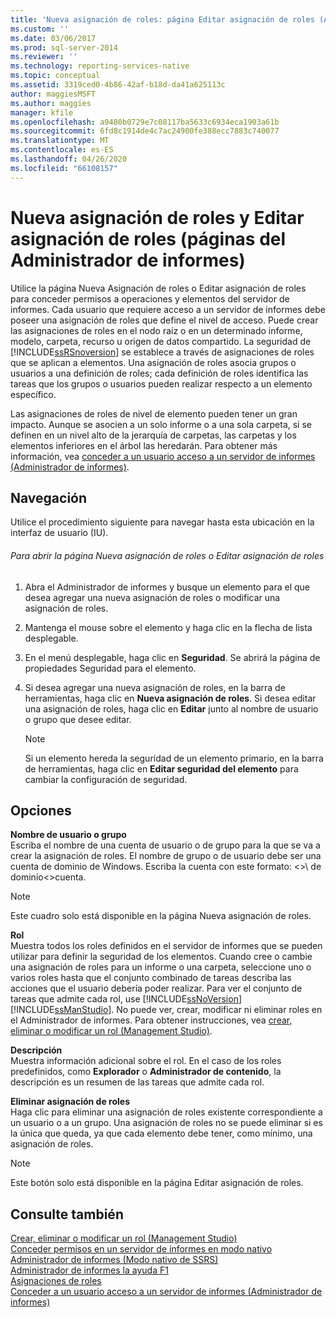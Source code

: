 ```yaml
---
title: 'Nueva asignación de roles: página Editar asignación de roles (Administrador de informes) | Microsoft Docs'
ms.custom: ''
ms.date: 03/06/2017
ms.prod: sql-server-2014
ms.reviewer: ''
ms.technology: reporting-services-native
ms.topic: conceptual
ms.assetid: 3319ced0-4b86-42af-b18d-da41a625113c
author: maggiesMSFT
ms.author: maggies
manager: kfile
ms.openlocfilehash: a9480b0729e7c08117ba5633c6934eca1903a61b
ms.sourcegitcommit: 6fd8c1914de4c7ac24900fe388ecc7883c740077
ms.translationtype: MT
ms.contentlocale: es-ES
ms.lasthandoff: 04/26/2020
ms.locfileid: "66108157"
---
```

# <a name="new-role-assignment-edit-role-assignment-page-report-manager"></a>Nueva asignación de roles y Editar asignación de roles (páginas del Administrador de informes)
  Utilice la página Nueva Asignación de roles o Editar asignación de roles para conceder permisos a operaciones y elementos del servidor de informes. Cada usuario que requiere acceso a un servidor de informes debe poseer una asignación de roles que define el nivel de acceso. Puede crear las asignaciones de roles en el nodo raíz o en un determinado informe, modelo, carpeta, recurso u origen de datos compartido. La seguridad de [!INCLUDE[ssRSnoversion](../includes/ssrsnoversion-md.md)] se establece a través de asignaciones de roles que se aplican a elementos. Una asignación de roles asocia grupos o usuarios a una definición de roles; cada definición de roles identifica las tareas que los grupos o usuarios pueden realizar respecto a un elemento específico.  
  
 Las asignaciones de roles de nivel de elemento pueden tener un gran impacto. Aunque se asocien a un solo informe o a una sola carpeta, si se definen en un nivel alto de la jerarquía de carpetas, las carpetas y los elementos inferiores en el árbol las heredarán. Para obtener más información, vea [conceder a un usuario acceso a un servidor de informes &#40;Administrador de informes&#41;](security/grant-user-access-to-a-report-server.md).  
  
## <a name="navigation"></a>Navegación  
 Utilice el procedimiento siguiente para navegar hasta esta ubicación en la interfaz de usuario (IU).  
  
###### <a name="to-open-the-new-role-assignment-or-edit-role-assignment-page"></a>Para abrir la página Nueva asignación de roles o Editar asignación de roles  
  
1.  Abra el Administrador de informes y busque un elemento para el que desea agregar una nueva asignación de roles o modificar una asignación de roles.  
  
2.  Mantenga el mouse sobre el elemento y haga clic en la flecha de lista desplegable.  
  
3.  En el menú desplegable, haga clic en **Seguridad**. Se abrirá la página de propiedades Seguridad para el elemento.  
  
4.  Si desea agregar una nueva asignación de roles, en la barra de herramientas, haga clic en **Nueva asignación de roles**. Si desea editar una asignación de roles, haga clic en **Editar** junto al nombre de usuario o grupo que desee editar.  
  
    > [!NOTE]  
    >   Si un elemento hereda la seguridad de un elemento primario, en la barra de herramientas, haga clic en **Editar seguridad del elemento** para cambiar la configuración de seguridad.  
  
## <a name="options"></a>Opciones  
 **Nombre de usuario o grupo**  
 Escriba el nombre de una cuenta de usuario o de grupo para la que se va a crear la asignación de roles. El nombre de grupo o de usuario debe ser una cuenta de dominio de Windows. Escriba la cuenta con este formato: \<>\\ de dominio<\>cuenta.  
  
> [!NOTE]  
>  Este cuadro solo está disponible en la página Nueva asignación de roles.  
  
 **Rol**  
 Muestra todos los roles definidos en el servidor de informes que se pueden utilizar para definir la seguridad de los elementos. Cuando cree o cambie una asignación de roles para un informe o una carpeta, seleccione uno o varios roles hasta que el conjunto combinado de tareas describa las acciones que el usuario debería poder realizar. Para ver el conjunto de tareas que admite cada rol, use [!INCLUDE[ssNoVersion](../includes/ssnoversion-md.md)] [!INCLUDE[ssManStudio](../includes/ssmanstudio-md.md)]. No puede ver, crear, modificar ni eliminar roles en el Administrador de informes. Para obtener instrucciones, vea [crear, eliminar o modificar un rol &#40;Management Studio&#41;](security/role-definitions-create-delete-or-modify.md).  
  
 **Descripción**  
 Muestra información adicional sobre el rol. En el caso de los roles predefinidos, como **Explorador** o **Administrador de contenido**, la descripción es un resumen de las tareas que admite cada rol.  
  
 **Eliminar asignación de roles**  
 Haga clic para eliminar una asignación de roles existente correspondiente a un usuario o a un grupo. Una asignación de roles no se puede eliminar si es la única que queda, ya que cada elemento debe tener, como mínimo, una asignación de roles.  
  
> [!NOTE]  
>  Este botón solo está disponible en la página Editar asignación de roles.  
  
## <a name="see-also"></a>Consulte también  
 [Crear, eliminar o modificar un rol &#40;Management Studio&#41;](security/role-definitions-create-delete-or-modify.md)   
 [Conceder permisos en un servidor de informes en modo nativo](security/granting-permissions-on-a-native-mode-report-server.md)   
 [Administrador de informes &#40;Modo nativo de SSRS&#41;](../../2014/reporting-services/report-manager-ssrs-native-mode.md)   
 [Administrador de informes la ayuda F1](../../2014/reporting-services/report-manager-f1-help.md)   
 [Asignaciones de roles](security/role-assignments.md)   
 [Conceder a un usuario acceso a un servidor de informes &#40;Administrador de informes&#41;](security/grant-user-access-to-a-report-server.md)  
  
  
